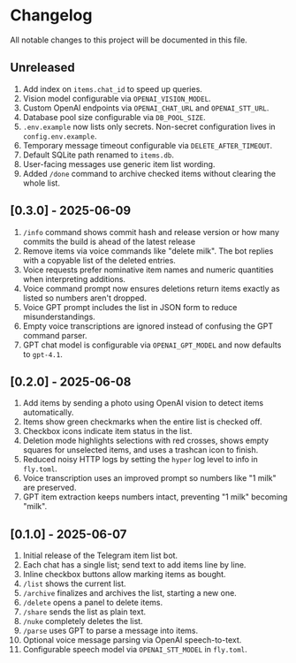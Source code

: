 # Changelog

All notable changes to this project will be documented in this file.

## Unreleased
1. Add index on `items.chat_id` to speed up queries.
2. Vision model configurable via `OPENAI_VISION_MODEL`.
3. Custom OpenAI endpoints via `OPENAI_CHAT_URL` and `OPENAI_STT_URL`.
4. Database pool size configurable via `DB_POOL_SIZE`.
5. `.env.example` now lists only secrets. Non-secret configuration lives in `config.env.example`.
6. Temporary message timeout configurable via `DELETE_AFTER_TIMEOUT`.
7. Default SQLite path renamed to `items.db`.
8. User-facing messages use generic item list wording.
9. Added `/done` command to archive checked items without clearing the whole list.

## [0.3.0] - 2025-06-09
1. `/info` command shows commit hash and release version or how many commits the build is ahead of the latest release
2. Remove items via voice commands like "delete milk". The bot replies with a copyable list of the deleted entries.
3. Voice requests prefer nominative item names and numeric quantities when interpreting additions.
4. Voice command prompt now ensures deletions return items exactly as listed so numbers aren't dropped.
5. Voice GPT prompt includes the list in JSON form to reduce misunderstandings.
6. Empty voice transcriptions are ignored instead of confusing the GPT command
   parser.
7. GPT chat model is configurable via `OPENAI_GPT_MODEL` and now defaults to
   `gpt-4.1`.

## [0.2.0] - 2025-06-08
1. Add items by sending a photo using OpenAI vision to detect items automatically.
2. Items show green checkmarks when the entire list is checked off.
3. Checkbox icons indicate item status in the list.
4. Deletion mode highlights selections with red crosses, shows empty squares for
   unselected items, and uses a trashcan icon to finish.
5. Reduced noisy HTTP logs by setting the `hyper` log level to info in `fly.toml`.
6. Voice transcription uses an improved prompt so numbers like "1 milk" are preserved.
7. GPT item extraction keeps numbers intact, preventing "1 milk" becoming "milk".


## [0.1.0] - 2025-06-07
1. Initial release of the Telegram item list bot.
2. Each chat has a single list; send text to add items line by line.
3. Inline checkbox buttons allow marking items as bought.
4. `/list` shows the current list.
5. `/archive` finalizes and archives the list, starting a new one.
6. `/delete` opens a panel to delete items.
7. `/share` sends the list as plain text.
8. `/nuke` completely deletes the list.
9. `/parse` uses GPT to parse a message into items.
10. Optional voice message parsing via OpenAI speech-to-text.
11. Configurable speech model via `OPENAI_STT_MODEL` in `fly.toml`.

